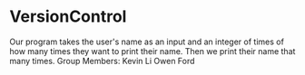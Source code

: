 # VersionControl
Our program takes the user's name as an input and an integer of times of how many times they want to print their name. Then we print their name that many times.
Group Members:
Kevin Li
Owen Ford